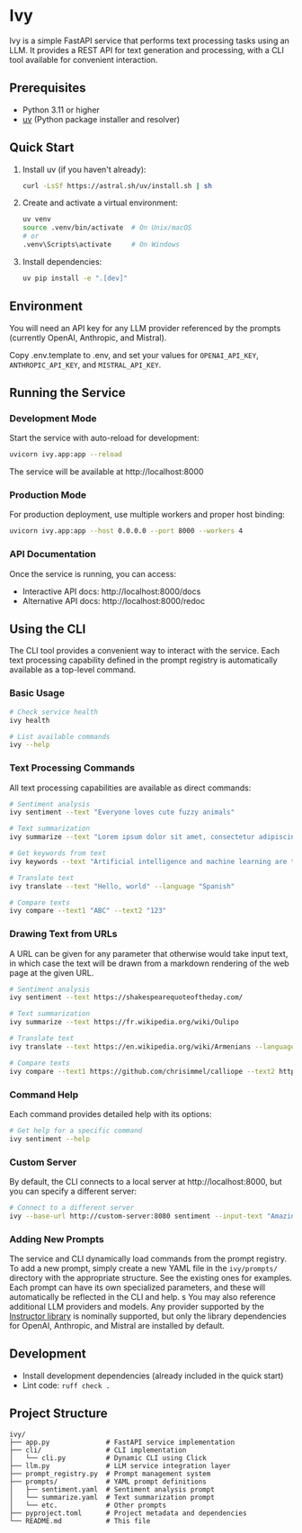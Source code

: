 # Ivy

Ivy is a simple FastAPI service that performs text processing tasks using an LLM. It provides a REST API for text generation and processing, with a CLI tool available for convenient interaction.

## Prerequisites

- Python 3.11 or higher
- [uv](https://github.com/astral-sh/uv) (Python package installer and resolver)

## Quick Start

1. Install uv (if you haven't already):

   ```bash
   curl -LsSf https://astral.sh/uv/install.sh | sh
   ```

2. Create and activate a virtual environment:

   ```bash
   uv venv
   source .venv/bin/activate  # On Unix/macOS
   # or
   .venv\Scripts\activate     # On Windows
   ```

3. Install dependencies:

   ```bash
   uv pip install -e ".[dev]"
   ```

## Environment

You will need an API key for any LLM provider referenced by the prompts (currently OpenAI, Anthropic, and Mistral).

Copy .env.template to .env, and set your values for `OPENAI_API_KEY`, `ANTHROPIC_API_KEY`, and `MISTRAL_API_KEY`.

## Running the Service

### Development Mode

Start the service with auto-reload for development:

```bash
uvicorn ivy.app:app --reload
```

The service will be available at http://localhost:8000

### Production Mode

For production deployment, use multiple workers and proper host binding:

```bash
uvicorn ivy.app:app --host 0.0.0.0 --port 8000 --workers 4
```

### API Documentation

Once the service is running, you can access:

- Interactive API docs: http://localhost:8000/docs
- Alternative API docs: http://localhost:8000/redoc

## Using the CLI

The CLI tool provides a convenient way to interact with the service. Each text processing capability defined in the prompt registry is automatically available as a top-level command.

### Basic Usage

```bash
# Check service health
ivy health

# List available commands
ivy --help
```

### Text Processing Commands

All text processing capabilities are available as direct commands:

```bash
# Sentiment analysis
ivy sentiment --text "Everyone loves cute fuzzy animals"

# Text summarization
ivy summarize --text "Lorem ipsum dolor sit amet, consectetur adipiscing elit..."

# Get keywords from text
ivy keywords --text "Artificial intelligence and machine learning are transforming..."

# Translate text
ivy translate --text "Hello, world" --language "Spanish"

# Compare texts
ivy compare --text1 "ABC" --text2 "123"
```

### Drawing Text from URLs

A URL can be given for any parameter that otherwise would take input text, in which case
the text will be drawn from a markdown rendering of the web page at the given URL.

```bash
# Sentiment analysis
ivy sentiment --text https://shakespearequoteoftheday.com/

# Text summarization
ivy summarize --text https://fr.wikipedia.org/wiki/Oulipo

# Translate text
ivy translate --text https://en.wikipedia.org/wiki/Armenians --language "Արեւմտահայերէն"

# Compare texts
ivy compare --text1 https://github.com/chrisimmel/calliope --text2 https://chrisimmel.com/collection/calliope
```

### Command Help

Each command provides detailed help with its options:

```bash
# Get help for a specific command
ivy sentiment --help
```

### Custom Server

By default, the CLI connects to a local server at http://localhost:8000, but you can specify a different server:

```bash
# Connect to a different server
ivy --base-url http://custom-server:8080 sentiment --input-text "Amazing work!"
```

### Adding New Prompts

The service and CLI dynamically load commands from the prompt registry. To add a new prompt, simply create a new YAML file in the `ivy/prompts/` directory with the appropriate structure.
See the existing ones for examples. Each prompt can have its own specialized parameters, and
these will automatically be reflected in the CLI and help.
s
You may also reference additional LLM providers and models. Any provider supported by the
[Instructor library](https://github.com/567-labs/instructor) is nominally supported, but only the library dependencies for OpenAI, Anthropic, and Mistral are installed by default.

## Development

- Install development dependencies (already included in the quick start)
- Lint code: `ruff check .`

## Project Structure

```text
ivy/
├── app.py              # FastAPI service implementation
├── cli/                # CLI implementation
│   └── cli.py          # Dynamic CLI using Click
├── llm.py              # LLM service integration layer
├── prompt_registry.py  # Prompt management system
├── prompts/            # YAML prompt definitions
│   ├── sentiment.yaml  # Sentiment analysis prompt
│   └── summarize.yaml  # Text summarization prompt
│   └── etc.            # Other prompts
├── pyproject.toml      # Project metadata and dependencies
└── README.md           # This file
```
